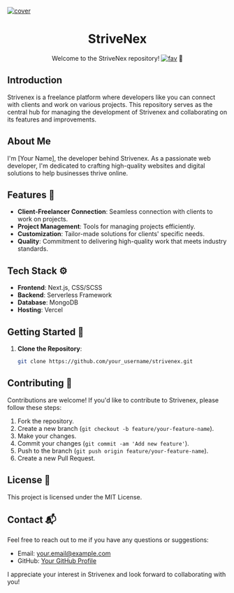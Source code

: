 <a align="center" href="https://strivenex.com"><img src="https://i.ibb.co/xfMp0vC/cover.png" alt="cover" border="0"></a>
<h1 align="center">StriveNex</h1>

<p align="center">Welcome to the StriveNex repository! <a align="right" href="https://ibb.co/wR0psYq"><img src="https://i.ibb.co/wR0psYq/fav.png" alt="fav" border="0" /></a>
 🚀</p>

## Introduction

Strivenex is a freelance platform where developers like you can connect with clients and work on various projects. This repository serves as the central hub for managing the development of Strivenex and collaborating on its features and improvements.

## About Me

I'm [Your Name], the developer behind Strivenex. As a passionate web developer, I'm dedicated to crafting high-quality websites and digital solutions to help businesses thrive online.

## Features 🌟

- **Client-Freelancer Connection**: Seamless connection with clients to work on projects.
- **Project Management**: Tools for managing projects efficiently.
- **Customization**: Tailor-made solutions for clients' specific needs.
- **Quality**: Commitment to delivering high-quality work that meets industry standards.

## Tech Stack ⚙️

- **Frontend**: Next.js, CSS/SCSS
- **Backend**: Serverless Framework
- **Database**: MongoDB
- **Hosting**: Vercel

## Getting Started 🏁

1. **Clone the Repository**:

   ```bash
   git clone https://github.com/your_username/strivenex.git


## Contributing 🤝

Contributions are welcome! If you'd like to contribute to Strivenex, please follow these steps:

1. Fork the repository.
2. Create a new branch (`git checkout -b feature/your-feature-name`).
3. Make your changes.
4. Commit your changes (`git commit -am 'Add new feature'`).
5. Push to the branch (`git push origin feature/your-feature-name`).
6. Create a new Pull Request.

## License 📝

This project is licensed under the MIT License.

## Contact 📬

Feel free to reach out to me if you have any questions or suggestions:

- Email: your.email@example.com
- GitHub: [Your GitHub Profile](https://github.com/your_username)

I appreciate your interest in Strivenex and look forward to collaborating with you!

